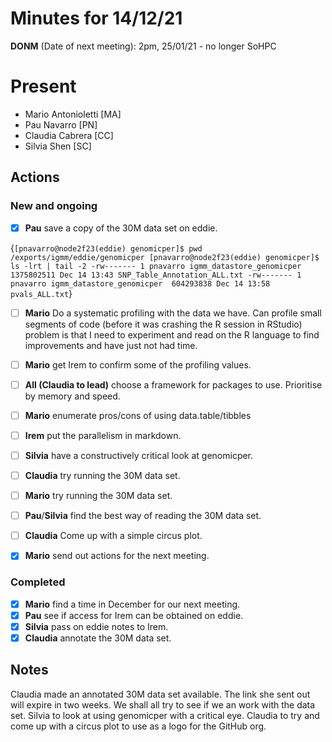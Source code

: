 # Minutes for 14/12/21 

**DONM** (Date of next meeting): 2pm, 25/01/21 - no longer SoHPC

# Present

 * Mario Antonioletti [MA]
 * Pau Navarro [PN]
 * Claudia Cabrera [CC]
 * Silvia Shen [SC]

## Actions

### New and ongoing

- [X] **Pau** save a copy of the 30M data set on eddie.

{```[pnavarro@node2f23(eddie) genomicper]$ pwd
/exports/igmm/eddie/genomicper
[pnavarro@node2f23(eddie) genomicper]$ ls -lrt | tail -2
-rw------- 1 pnavarro igmm_datastore_genomicper 1375802511 Dec 14 13:43 SNP_Table_Annotation_ALL.txt
-rw------- 1 pnavarro igmm_datastore_genomicper  604293838 Dec 14 13:58 pvals_ALL.txt```}

- [ ] **Mario** Do a systematic profiling with the data we have. 
  Can profile small segments of code (before it was crashing the R session in RStudio) problem is that I need to experiment and read on the R language to find improvements and have just not had time.
- [ ] **Mario** get Irem to confirm some of the profiling values.
- [ ] **All (Claudia to lead)** choose a framework for packages to use. Prioritise by memory and speed.
- [ ] **Mario** enumerate pros/cons of using data.table/tibbles
- [ ] **Irem** put the parallelism in markdown.

- [ ] **Silvia** have a constructively critical look at genomicper.
- [ ] **Claudia** try running the 30M data set.
- [ ] **Mario** try running the 30M data set.
- [ ] **Pau**/**Silvia** find the best way of reading the 30M data set.
- [ ] **Claudia** Come up with a simple circus plot.
- [x] **Mario** send out actions for the next meeting.

### Completed
- [x] **Mario** find a time in December for our next meeting.
- [x] **Pau** see if access for Irem can be obtained on eddie.
- [x] **Silvia** pass on eddie notes to Irem.
- [x] **Claudia** annotate the 30M data set.

## Notes

Claudia made an annotated 30M data set available. The link she sent out will expire in two weeks. We shall all try to see if we an work with the data set. Silvia to look at using genomicper with a critical eye. Claudia to try and come up with a circus plot to use as a logo for the GitHub org.
